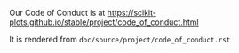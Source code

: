 <!--placeholder page so Github knows we have a CoC-->

Our Code of Conduct is at
https://scikit-plots.github.io/stable/project/code_of_conduct.html

It is rendered from `doc/source/project/code_of_conduct.rst`